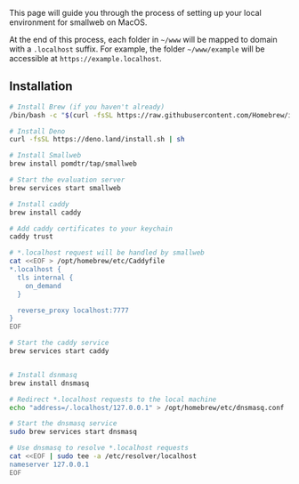 This page will guide you through the process of setting up your local environment for smallweb on MacOS.

At the end of this process, each folder in `~/www` will be mapped to domain with a `.localhost` suffix. For example, the folder `~/www/example` will be accessible at `https://example.localhost`.

## Installation

```bash
# Install Brew (if you haven't already)
/bin/bash -c "$(curl -fsSL https://raw.githubusercontent.com/Homebrew/install/HEAD/install.sh)"

# Install Deno
curl -fsSL https://deno.land/install.sh | sh

# Install Smallweb
brew install pomdtr/tap/smallweb

# Start the evaluation server
brew services start smallweb

# Install caddy
brew install caddy

# Add caddy certificates to your keychain
caddy trust

# *.localhost request will be handled by smallweb
cat <<EOF > /opt/homebrew/etc/Caddyfile
*.localhost {
  tls internal {
    on_demand
  }

  reverse_proxy localhost:7777
}
EOF

# Start the caddy service
brew services start caddy


# Install dsnmasq
brew install dnsmasq

# Redirect *.localhost requests to the local machine
echo "address=/.localhost/127.0.0.1" > /opt/homebrew/etc/dnsmasq.conf

# Start the dnsmasq service
sudo brew services start dnsmasq

# Use dnsmasq to resolve *.localhost requests
cat <<EOF | sudo tee -a /etc/resolver/localhost
nameserver 127.0.0.1
EOF
```
